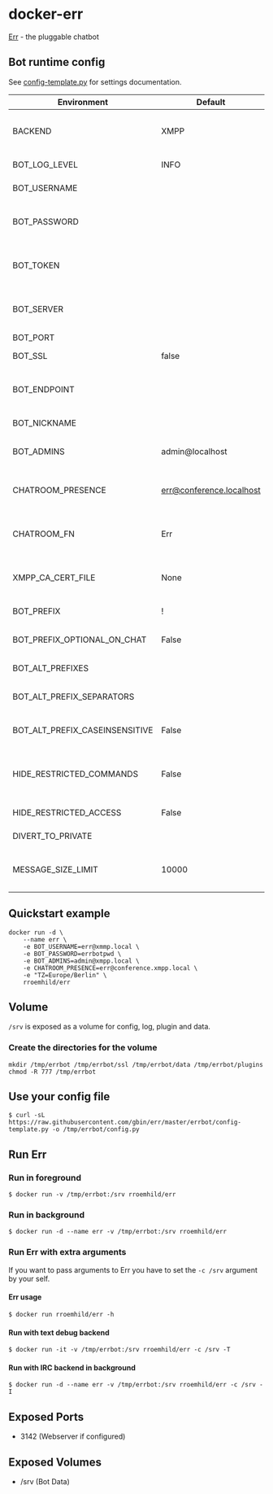 # docker-err

[Err](http://errbot.net) - the pluggable chatbot

## Bot runtime config

See [config-template.py](https://raw.githubusercontent.com/gbin/err/master/errbot/config-template.py) for settings documentation.

Environment       | Default                      | Description
----------------- | ---------------------------- | --------------------
BACKEND           | XMPP                         | Chat server type. (XMPP, Text, HipChat, Slack, IRC)
BOT_LOG_LEVEL     | INFO                         | Change log level
BOT_USERNAME      |                              | The JID of the user
BOT_PASSWORD      |                              | The corresponding password for the user
BOT_TOKEN         |                              | Token for HipChat and Slack backend
BOT_SERVER        |                              | Server address for XMPP and HipChat
BOT_PORT          |                              | Server port
BOT_SSL           | false                        | IRC Backend: Use SSL
BOT_ENDPOINT      |                              | HipChat endpoint for hosted HipChat
BOT_NICKNAME      |                              | IRC Backend: Nickname
BOT_ADMINS        | admin@localhost              | Bot admins separated with comma
CHATROOM_PRESENCE | err@conference.localhost     | The FullName, or nickname, your bot should use
CHATROOM_FN       | Err                          | Chatrooms your bot should join on startup
XMPP_CA_CERT_FILE | None                         | Path to a file containing certificate authorities
BOT_PREFIX        | !                            | Command prefix
BOT_PREFIX_OPTIONAL_ON_CHAT | False              | Optional prefix for normal chat
BOT_ALT_PREFIXES            |                    | Alternative prefixes
BOT_ALT_PREFIX_SEPARATORS   |                    | Alternative prefixes separators
BOT_ALT_PREFIX_CASEINSENSITIVE | False           | Require correct capitalization
HIDE_RESTRICTED_COMMANDS    | False              | Hide the restricted commands from the help output
HIDE_RESTRICTED_ACCESS      | False              | Do not reply error message
DIVERT_TO_PRIVATE           |                    | Private commands
MESSAGE_SIZE_LIMIT          | 10000              | Maximum length a single message may be

## Quickstart example

```
docker run -d \
    --name err \
    -e BOT_USERNAME=err@xmmp.local \
    -e BOT_PASSWORD=errbotpwd \
    -e BOT_ADMINS=admin@xmpp.local \
    -e CHATROOM_PRESENCE=err@conference.xmpp.local \
    -e "TZ=Europe/Berlin" \
    rroemhild/err
```

## Volume

```/srv``` is exposed as a volume for config, log, plugin and data.

### Create the directories for the volume

```
mkdir /tmp/errbot /tmp/errbot/ssl /tmp/errbot/data /tmp/errbot/plugins
chmod -R 777 /tmp/errbot
```

## Use your config file

```
$ curl -sL https://raw.githubusercontent.com/gbin/err/master/errbot/config-template.py -o /tmp/errbot/config.py
```

## Run Err

### Run in foreground

```
$ docker run -v /tmp/errbot:/srv rroemhild/err
```

### Run in background

```
$ docker run -d --name err -v /tmp/errbot:/srv rroemhild/err
```

### Run Err with extra arguments

If you want to pass arguments to Err you have to set the `-c /srv` argument by your self.

#### Err usage

```
$ docker run rroemhild/err -h
```

#### Run with text debug backend

```
$ docker run -it -v /tmp/errbot:/srv rroemhild/err -c /srv -T
```

#### Run with IRC backend in background

```
$ docker run -d --name err -v /tmp/errbot:/srv rroemhild/err -c /srv -I
```

## Exposed Ports

* 3142 (Webserver if configured)

## Exposed Volumes

* /srv (Bot Data)
